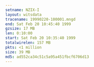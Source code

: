 ```yaml
---
setname: NZIX-I
layout: witsdata
tracename: 19990220-100001.mngd
end: Sat Feb 20 10:45:40 1999
gzsize: 17 MB
len: 0:10:00
start: Sat Feb 20 10:35:40 1999
totalwirelen: 157 MB
pkts: <1 million
size: 39 MB
md5: ad552ca34c51c5a95a451fbcf6706d13
---
```

